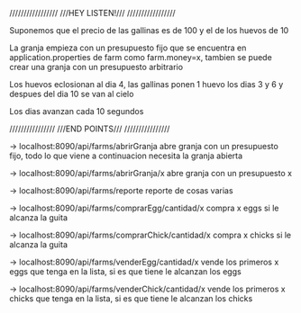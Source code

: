 
/////////////////
///HEY LISTEN!///
/////////////////

Suponemos que el precio de las gallinas es de 100 y el de los huevos de 10

La granja empieza con un presupuesto fijo que se encuentra en application.properties de farm como farm.money=x,
tambien se puede crear una granja con un presupuesto arbitrario

Los huevos eclosionan al dia 4, las gallinas ponen 1 huevo los dias 3 y 6 y despues del dia 10 se van al cielo

Los dias avanzan cada 10 segundos



////////////////
///END POINTS///
////////////////

-> localhost:8090/api/farms/abrirGranja
	abre granja con un presupuesto fijo, todo lo que viene a continuacion necesita la granja abierta

-> localhost:8090/api/farms/abrirGranja/x
	abre granja con un presupuesto x

-> localhost:8090/api/farms/reporte
	reporte de cosas varias

-> localhost:8090/api/farms/comprarEgg/cantidad/x
	compra x eggs si le alcanza la guita

-> localhost:8090/api/farms/comprarChick/cantidad/x
	compra x chicks si le alcanza la guita

-> localhost:8090/api/farms/venderEgg/cantidad/x
	vende los primeros x eggs que tenga en la lista, si es que tiene le alcanzan los eggs

-> localhost:8090/api/farms/venderChick/cantidad/x
	vende los primeros x chicks que tenga en la lista, si es que tiene le alcanzan los chicks